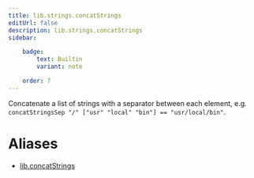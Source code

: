 ```yaml
---
title: lib.strings.concatStrings
editUrl: false
description: lib.strings.concatStrings
sidebar:

    badge:
        text: Builtin
        variant: note

    order: 7
---
```


Concatenate a list of strings with a separator between each
element, e.g. `concatStringsSep "/" ["usr" "local" "bin"] ==
"usr/local/bin"`.


# Aliases

- [lib.concatStrings](/nix-doc-comments/reference/lib/lib-concatstrings)


